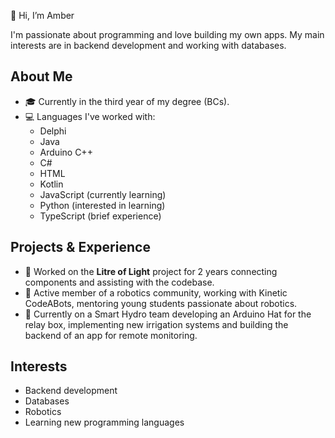 👋 Hi, I’m Amber

I'm passionate about programming and love building my own apps. My main interests are in backend development and working with databases.

## About Me

- 🎓 Currently in the third year of my degree (BCs).
- 💻 Languages I've worked with:  
    - Delphi  
    - Java  
    - Arduino C++  
    - C#  
    - HTML  
    - Kotlin  
    - JavaScript (currently learning)  
    - Python (interested in learning)  
    - TypeScript (brief experience)

## Projects & Experience

- 🌟 Worked on the **Litre of Light** project for 2 years connecting components and assisting with the codebase.
- 🤖 Active member of a robotics community, working with Kinetic CodeABots, mentoring young students passionate about robotics.
- 🌱 Currently on a Smart Hydro team developing an Arduino Hat for the relay box, implementing new irrigation systems and building the backend of an app for remote monitoring.

## Interests

- Backend development  
- Databases  
- Robotics  
- Learning new programming languages
